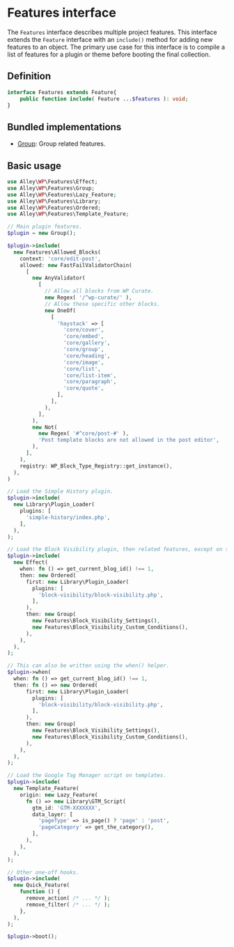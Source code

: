 # Features interface

The `Features` interface describes multiple project features. This interface extends the `Feature` interface with an `include()` method for adding new features to an object. The primary use case for this interface is to compile a list of features for a plugin or theme before booting the final collection.

## Definition

```php
interface Features extends Feature{
	public function include( Feature ...$features ): void;
}
```

## Bundled implementations

- [Group](https://github.com/alleyinteractive/wp-type-extensions/blob/main/src/features/class-group.php): Group related features.

## Basic usage

```php
use Alley\WP\Features\Effect;
use Alley\WP\Features\Group;
use Alley\WP\Features\Lazy_Feature;
use Alley\WP\Features\Library;
use Alley\WP\Features\Ordered;
use Alley\WP\Features\Template_Feature;

// Main plugin features.
$plugin = new Group();

$plugin->include(
  new Features\Allowed_Blocks(
    context: 'core/edit-post',
    allowed: new FastFailValidatorChain(
      [
        new AnyValidator(
          [
            // Allow all blocks from WP Curate.
            new Regex( '/^wp-curate/' ),
            // Allow these specific other blocks.
            new OneOf(
              [
                'haystack' => [
                  'core/cover',
                  'core/embed',
                  'core/gallery',
                  'core/group',
                  'core/heading',
                  'core/image',
                  'core/list',
                  'core/list-item',
                  'core/paragraph',
                  'core/quote',
                ],
              ],
            ),
          ],
        ),
        new Not(
          new Regex( '#^core/post-#' ),
          'Post template blocks are not allowed in the post editor',
        ),
      ],
    ),
    registry: WP_Block_Type_Registry::get_instance(),
  ),
)

// Load the Simple History plugin.
$plugin->include(
  new Library\Plugin_Loader(
    plugins: [
      'simple-history/index.php',
    ],
  ),
);

// Load the Block Visibility plugin, then related features, except on the main site in the network.
$plugin->include(
  new Effect(
    when: fn () => get_current_blog_id() !== 1,
    then: new Ordered(
      first: new Library\Plugin_Loader(
        plugins: [
          'block-visibility/block-visibility.php',
        ],
      ),
      then: new Group(
        new Features\Block_Visibility_Settings(),
        new Features\Block_Visibility_Custom_Conditions(),
      ),
    ),
  ),
);

// This can also be written using the when() helper.
$plugin->when(
  when: fn () => get_current_blog_id() !== 1,
  then: fn () => new Ordered(
      first: new Library\Plugin_Loader(
        plugins: [
          'block-visibility/block-visibility.php',
        ],
      ),
      then: new Group(
        new Features\Block_Visibility_Settings(),
        new Features\Block_Visibility_Custom_Conditions(),
      ),
    ),
  ),
);

// Load the Google Tag Manager script on templates.
$plugin->include(
  new Template_Feature(
    origin: new Lazy_Feature(
      fn () => new Library\GTM_Script(
        gtm_id: 'GTM-XXXXXXX',
        data_layer: [
          'pageType' => is_page() ? 'page' : 'post',
          'pageCategory' => get_the_category(),
        ],
      ),
    ),
  ),
);

// Other one-off hooks.
$plugin->include(
  new Quick_Feature(
    function () {
      remove_action( /* ... */ );
      remove_filter( /* ... */ );
    },
  ),
);

$plugin->boot();
```
